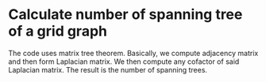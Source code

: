 # Calculate number of spanning tree of a grid graph
The code uses matrix tree theorem. Basically, we compute adjacency matrix and then form Laplacian matrix. We then compute any cofactor of said Laplacian matrix. The result is the number of spanning trees.
